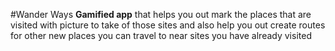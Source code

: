 #Wander Ways
**Gamified app** that helps you out mark the places that are visited with picture to take of those sites and also help you out create routes for other new places you can travel to near sites you have already visited
